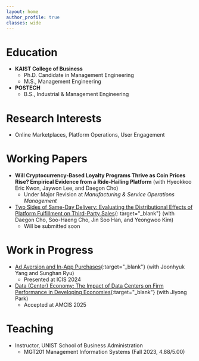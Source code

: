 ```yaml
---
layout: home
author_profile: true
classes: wide
---
```

# Education
* **KAIST College of Business**
  - Ph.D. Candidate in Management Engineering
  - M.S., Management Engineering
* **POSTECH**
  - B.S., Industrial & Management Engineering

# Research Interests
* Online Marketplaces, Platform Operations, User Engagement

# Working Papers
* **Will Cryptocurrency-Based Loyalty Programs Thrive as Coin Prices Rise? Empirical Evidence from a Ride-Hailing Platform** (with Hyeokkoo Eric Kwon, Jaywon Lee, and Daegon Cho)
  - Under Major Revision at _Manufacturing & Service Operations Management_
* [Two Sides of Same-Day Delivery: Evaluating the Distributional Effects of Platform Fulfillment on Third-Party Sales](https://papers.ssrn.com/abstract=4854395){: target="_blank"} (with Daegon Cho, Soo-Haeng Cho, Jin Soo Han, and Yeongwoo Kim)
  - Will be submitted soon

# Work in Progress
* [Ad Aversion and In-App Purchases](https://aisel.aisnet.org/icis2024/user_behav/user_behav/25/){:target="_blank"} (with Joonhyuk Yang and Sunghan Ryu)
  - Presented at ICIS 2024
* [Data (Center) Economy: The Impact of Data Centers on Firm Performance in Developing Economies](https://aisel.aisnet.org/amcis2025/ict_global/ict_global/5){:target="_blank"} (with Jiyong Park)
  - Accepted at AMCIS 2025

# Teaching
* Instructor, UNIST School of Business Administration
  - MGT201 Management Information Systems (Fall 2023, 4.88/5.00)
